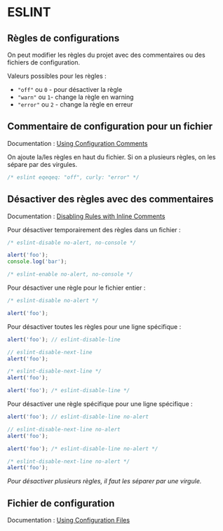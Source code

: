 ESLINT
======

Règles de configurations
------------------------

On peut modifier les règles du projet avec des commentaires ou des fichiers de configuration.

Valeurs possibles pour les règles :
- `"off"` ou `0` - pour désactiver la règle
- `"warn"` ou `1`- change la règle en warning
- `"error"` ou `2` - change la règle en erreur

Commentaire de configuration pour un fichier
--------------------------------------------

Documentation : [Using Configuration Comments](https://eslint.org/docs/user-guide/configuring#using-configuration-comments)

On ajoute la/les règles en haut du fichier.
Si on a plusieurs règles, on les sépare par des virgules.

```javascript
/* eslint eqeqeq: "off", curly: "error" */
```

Désactiver des règles avec des commentaires
-------------------------------------------

Documentation : [Disabling Rules with Inline Comments](https://eslint.org/docs/user-guide/configuring#disabling-rules-with-inline-comments)

Pour désactiver temporairement des règles dans un fichier :

```javascript
/* eslint-disable no-alert, no-console */

alert('foo');
console.log('bar');

/* eslint-enable no-alert, no-console */
```

Pour désactiver une règle pour le fichier entier :

```javascript
/* eslint-disable no-alert */

alert('foo');
```

Pour désactiver toutes les règles pour une ligne spécifique :

```javascript
alert('foo'); // eslint-disable-line

// eslint-disable-next-line
alert('foo');

/* eslint-disable-next-line */
alert('foo');

alert('foo'); /* eslint-disable-line */
```

Pour désactiver une règle spécifique pour une ligne spécifique :

```javascript
alert('foo'); // eslint-disable-line no-alert

// eslint-disable-next-line no-alert
alert('foo');

alert('foo'); /* eslint-disable-line no-alert */

/* eslint-disable-next-line no-alert */
alert('foo');
```
 *Pour désactiver plusieurs règles, il faut les séparer par une virgule.*


Fichier de configuration
------------------------

Documentation : [Using Configuration Files](https://eslint.org/docs/user-guide/configuring#using-configuration-files)